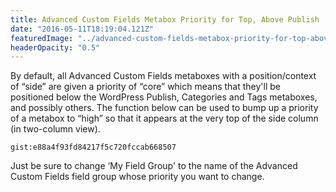 ```yaml
---
title: Advanced Custom Fields Metabox Priority for Top, Above Publish
date: "2016-05-11T18:19:04.121Z"
featuredImage: "../advanced-custom-fields-metabox-priority-for-top-above-publish/acf.jpg"
headerOpacity: "0.5"
---
```


By default, all Advanced Custom Fields metaboxes with a position/context of “side” are given a priority of “core” which means that they'll be positioned below the WordPress Publish, Categories and Tags metaboxes, and possibly others. The function below can be used to bump up a priority of a metabox to “high” so that it appears at the very top of the side column (in two-column view).

`gist:e88a4f93fd84217f5c720fccab668507`

Just be sure to change ‘My Field Group' to the name of the Advanced Custom Fields field group whose priority you want to change.

